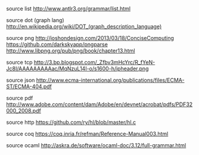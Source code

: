 
source list
  http://www.antlr3.org/grammar/list.html

source dot (graph lang)
  http://en.wikipedia.org/wiki/DOT_(graph_description_language)

source png
  http://joshondesign.com/2013/03/18/ConciseComputing
  https://github.com/darkskyapp/pngparse
  http://www.libpng.org/pub/png/book/chapter13.html

source tcp
  http://3.bp.blogspot.com/_Zfbv3mHcYrc/R_fYeN-Jc8I/AAAAAAAAAac/MqNzuL14I-o/s1600-h/ipheader.png

source json
  http://www.ecma-international.org/publications/files/ECMA-ST/ECMA-404.pdf

source pdf
  http://www.adobe.com/content/dam/Adobe/en/devnet/acrobat/pdfs/PDF32000_2008.pdf

source http
  https://github.com/ry/hl/blob/master/hl.c

source coq
  https://coq.inria.fr/refman/Reference-Manual003.html

source ocaml
  http://askra.de/software/ocaml-doc/3.12/full-grammar.html
